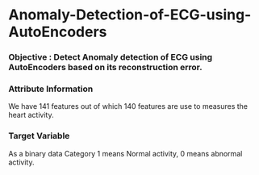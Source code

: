 # Anomaly-Detection-of-ECG-using-AutoEncoders
### Objective : Detect Anomaly detection of ECG using AutoEncoders based on its reconstruction error.

### Attribute Information
We have 141 features out of which 140 features are use to measures the heart activity.
### Target Variable
As a binary data Category 1 means Normal activity, 0 means abnormal activity.
